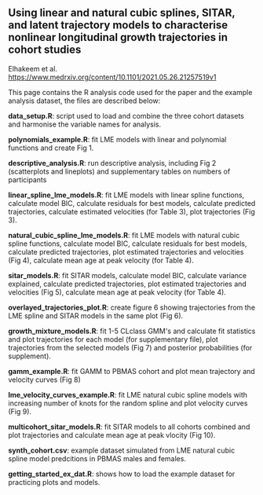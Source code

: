 ## Using linear and natural cubic splines, SITAR, and latent trajectory models to characterise nonlinear longitudinal growth trajectories in cohort studies 
Elhakeem et al. https://www.medrxiv.org/content/10.1101/2021.05.26.21257519v1

This page contains the R analysis code used for the paper and the example analysis dataset, the files are described below:

**data_setup.R**: script used to load and combine the three cohort datasets and harmonise the variable names for analysis.

**polynomials_example.R**: fit LME models with linear and polynomial functions and create Fig 1.

**descriptive_analysis.R**: run descriptive analysis, including Fig 2 (scatterplots and lineplots) and supplementary tables on numbers of participants 

**linear_spline_lme_models.R**: fit LME models with linear spline functions, calculate model BIC, calculate residuals for best models, calculate predicted trajectories, calculate estimated velocities (for Table 3), plot trajectories (Fig 3).

**natural_cubic_spline_lme_models.R**: fit LME models with natural cubic spline functions, calculate model BIC, calculate residuals for best models, calculate predicted trajectories, plot estimated trajectories and velocities (Fig 4), calculate mean age at peak velocity (for Table 4).

**sitar_models.R**: fit SITAR models, calculate model BIC, calculate variance explained, calculate predicted trajectories, plot estimated trajectories and velocities (Fig 5), calculate mean age at peak velocity (for Table 4).

**overlayed_trajectories_plot.R**: create figure 6 showing trajectories from the LME spline and SITAR models in the same plot (Fig 6).

**growth_mixture_models.R**: fit 1-5 CLclass GMM's and calculate fit statistics and plot trajectories for each model (for supplementary file), plot trajectories from the selected models (Fig 7) and posterior probabilities (for supplement).

**gamm_example.R**: fit GAMM to PBMAS cohort and plot mean trajectory and velocity curves (Fig 8)

**lme_velocity_curves_example.R**: fit LME natural cubic spline models with increasing number of knots for the random spline and plot velocity curves (Fig 9).

**multicohort_sitar_models.R**: fit SITAR models to all cohorts combined and plot trajectories and calculate mean age at peak vlocity (Fig 10).

**synth_cohort.csv**: example dataset simulated from LME natural cubic spline model predcitions in PBMAS males and females. 

**getting_started_ex_dat.R**: shows how to load the example dataset for practicing plots and models.
